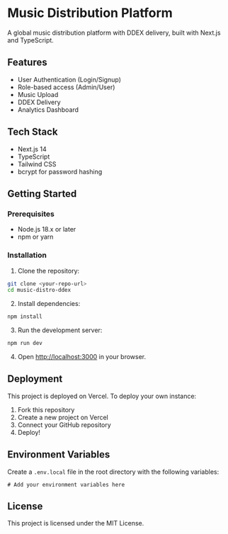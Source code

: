# Music Distribution Platform

A global music distribution platform with DDEX delivery, built with Next.js and TypeScript.

## Features

- User Authentication (Login/Signup)
- Role-based access (Admin/User)
- Music Upload
- DDEX Delivery
- Analytics Dashboard

## Tech Stack

- Next.js 14
- TypeScript
- Tailwind CSS
- bcrypt for password hashing

## Getting Started

### Prerequisites

- Node.js 18.x or later
- npm or yarn

### Installation

1. Clone the repository:
```bash
git clone <your-repo-url>
cd music-distro-ddex
```

2. Install dependencies:
```bash
npm install
```

3. Run the development server:
```bash
npm run dev
```

4. Open [http://localhost:3000](http://localhost:3000) in your browser.

## Deployment

This project is deployed on Vercel. To deploy your own instance:

1. Fork this repository
2. Create a new project on Vercel
3. Connect your GitHub repository
4. Deploy!

## Environment Variables

Create a `.env.local` file in the root directory with the following variables:

```env
# Add your environment variables here
```

## License

This project is licensed under the MIT License. 